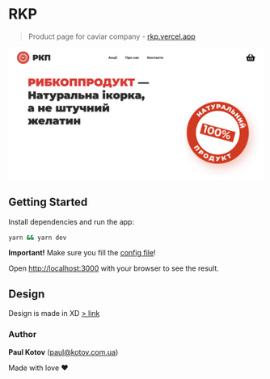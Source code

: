 # RKP

> Product page for caviar company - [rkp.vercel.app](https://rkp.vercel.app)

![rkp.vercel.app](public/img/thumbnail.png)

## Getting Started

Install dependencies and run the app:

```bash
yarn && yarn dev
```

**Important!** Make sure you fill the [config file](.env)!

Open [http://localhost:3000](http://localhost:3000) with your browser to see the result.

## Design

Design is made in XD [> link](https://xd.adobe.com/view/deaf975d-1d4a-42e2-8310-06c74dad4f45-8bfc/)

### Author

**Paul Kotov** (paul@kotov.com.ua)

Made with love ❤️
